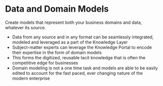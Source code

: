 # Data and Domain Models

Create models that represent both your business domains and data, whatever its source.

* Data from any source and in any format can be seamlessly integrated, modeled and leveraged as a part of the Knowledge Layer
* Subject-matter experts can leverage the Knowledge Portal to encode their expertise in the form of domain models
* This forms the digitized, reusable tacit knowledge that is often the competitive edge for businesses
* Domain modeling is not a one time task and models are able to be easily edited to account for the fast paced, ever changing nature of the modern enterprise

